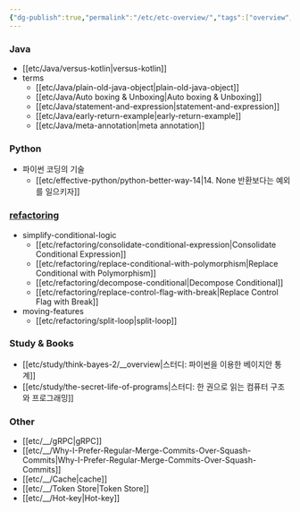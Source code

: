 ```yaml
---
{"dg-publish":true,"permalink":"/etc/etc-overview/","tags":["overview","etc"]}
---
```



### Java
- [[etc/Java/versus-kotlin\|versus-kotlin]]
- terms
	- [[etc/Java/plain-old-java-object\|plain-old-java-object]]
	- [[etc/Java/Auto boxing & Unboxing\|Auto boxing & Unboxing]]
	- [[etc/Java/statement-and-expression\|statement-and-expression]]
	- [[etc/Java/early-return-example\|early-return-example]] 
	- [[etc/Java/meta-annotation\|meta annotation]]

### Python
- 파이썬 코딩의 기술
	- [[etc/effective-python/python-better-way-14\|14. None 반환보다는 예외를 일으키자]]

### [refactoring](https://refactoring.com/catalog/)
- simplify-conditional-logic
	- [[etc/refactoring/consolidate-conditional-expression\|Consolidate Conditional Expression]]
	- [[etc/refactoring/replace-conditional-with-polymorphism\|Replace Conditional with Polymorphism]]
	- [[etc/refactoring/decompose-conditional\|Decompose Conditional]]
	- [[etc/refactoring/replace-control-flag-with-break\|Replace Control Flag with Break]]
- moving-features
	- [[etc/refactoring/split-loop\|split-loop]]

### Study & Books
- [[etc/study/think-bayes-2/__overview\|스터디: 파이썬을 이용한 베이지안 통계]]
- [[etc/study/the-secret-life-of-programs\|스터디: 한 권으로 읽는 컴퓨터 구조와 프로그래밍]]

### Other
- [[etc/__/gRPC\|gRPC]]
- [[etc/__/Why-I-Prefer-Regular-Merge-Commits-Over-Squash-Commits\|Why-I-Prefer-Regular-Merge-Commits-Over-Squash-Commits]]
- [[etc/__/Cache\|cache]]
- [[etc/__/Token Store\|Token Store]]
- [[etc/__/Hot-key\|Hot-key]]
